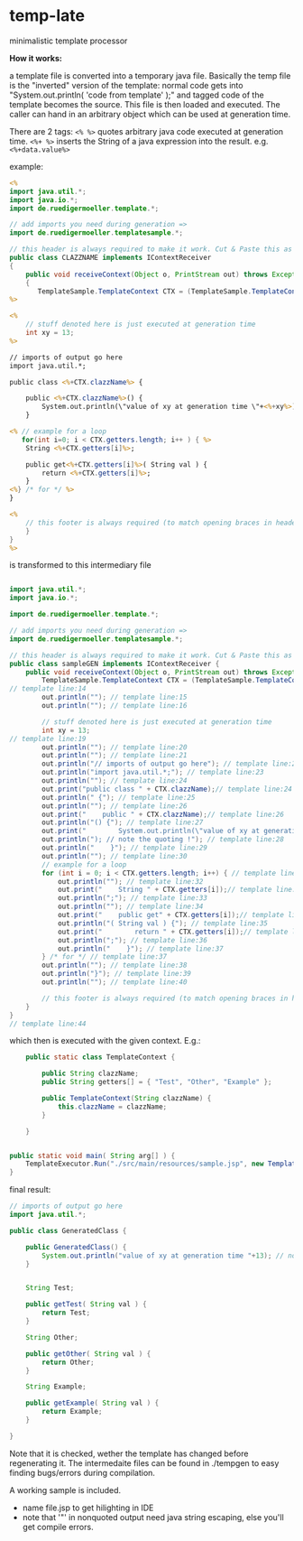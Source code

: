 temp-late
=========

minimalistic template processor

**How it works:**

a template file is converted into a temporary java file. Basically the temp file is the "inverted" version of the template:
normal code gets into "System.out.println( 'code from template' );" and tagged code of the template becomes the source.
This file is then loaded and executed. The caller can hand in an arbitrary object which can be used at generation time.

There are 2 tags:
`<% %>` quotes arbitrary java code executed at generation time.
`<%+ %>` inserts the String of a java expression into the result. e.g. `<%+data.value%>`

example:
```jsp
<%
import java.util.*;
import java.io.*;
import de.ruedigermoeller.template.*;

// add imports you need during generation =>
import de.ruedigermoeller.templatesample.*;

// this header is always required to make it work. Cut & Paste this as template
public class CLAZZNAME implements IContextReceiver
{
    public void receiveContext(Object o, PrintStream out) throws Exception
    {
       TemplateSample.TemplateContext CTX = (TemplateSample.TemplateContext)o; // cast to your expected context class
%>

<%
    // stuff denoted here is just executed at generation time
    int xy = 13;
%>

// imports of output go here
import java.util.*;

public class <%+CTX.clazzName%> {

    public <%+CTX.clazzName%>() {
        System.out.println(\"value of xy at generation time \"+<%+xy%>); // note the quoting !
    }

<% // example for a loop
   for(int i=0; i < CTX.getters.length; i++ ) { %>
    String <%+CTX.getters[i]%>;

    public get<%+CTX.getters[i]%>( String val ) {
        return <%+CTX.getters[i]%>;
    }
<%} /* for */ %>
}

<%
    // this footer is always required (to match opening braces in header
    }
}
%>
```
is transformed to this intermediary file
```java

import java.util.*;
import java.io.*;

import de.ruedigermoeller.template.*;

// add imports you need during generation =>
import de.ruedigermoeller.templatesample.*;

// this header is always required to make it work. Cut & Paste this as template
public class sampleGEN implements IContextReceiver {
    public void receiveContext(Object o, PrintStream out) throws Exception {
        TemplateSample.TemplateContext CTX = (TemplateSample.TemplateContext) o; // cast to your expected context class
// template line:14
        out.println(""); // template line:15
        out.println(""); // template line:16

        // stuff denoted here is just executed at generation time
        int xy = 13;
// template line:19
        out.println(""); // template line:20
        out.println(""); // template line:21
        out.println("// imports of output go here"); // template line:22
        out.println("import java.util.*;"); // template line:23
        out.println(""); // template line:24
        out.print("public class " + CTX.clazzName);// template line:24
        out.println(" {"); // template line:25
        out.println(""); // template line:26
        out.print("    public " + CTX.clazzName);// template line:26
        out.println("() {"); // template line:27
        out.print("        System.out.println(\"value of xy at generation time \"+" + xy);// template line:27
        out.println("); // note the quoting !"); // template line:28
        out.println("    }"); // template line:29
        out.println(""); // template line:30
        // example for a loop
        for (int i = 0; i < CTX.getters.length; i++) { // template line:31
            out.println(""); // template line:32
            out.print("    String " + CTX.getters[i]);// template line:32
            out.println(";"); // template line:33
            out.println(""); // template line:34
            out.print("    public get" + CTX.getters[i]);// template line:34
            out.println("( String val ) {"); // template line:35
            out.print("        return " + CTX.getters[i]);// template line:35
            out.println(";"); // template line:36
            out.println("    }"); // template line:37
        } /* for */ // template line:37
        out.println(""); // template line:38
        out.println("}"); // template line:39
        out.println(""); // template line:40

        // this footer is always required (to match opening braces in header
    }
}
// template line:44
```

which then is executed with the given context. E.g.:

```java
    public static class TemplateContext {

        public String clazzName;
        public String getters[] = { "Test", "Other", "Example" };

        public TemplateContext(String clazzName) {
            this.clazzName = clazzName;
        }

    }


public static void main( String arg[] ) {
    TemplateExecutor.Run("./src/main/resources/sample.jsp", new TemplateContext("GeneratedClass"));
}
```

final result:

```java
// imports of output go here
import java.util.*;

public class GeneratedClass {

    public GeneratedClass() {
        System.out.println("value of xy at generation time "+13); // note the quoting !
    }


    String Test;

    public getTest( String val ) {
        return Test;
    }

    String Other;

    public getOther( String val ) {
        return Other;
    }

    String Example;

    public getExample( String val ) {
        return Example;
    }

}
```

Note that it is checked, wether the template has changed before regenerating it.
The intermedaite files can be found in ./tempgen to easy finding bugs/errors during compilation.

A working sample is included.

* name file.jsp to get hilighting in IDE
* note that '"' in nonquoted output need java string escaping, else you'll get compile errors.
